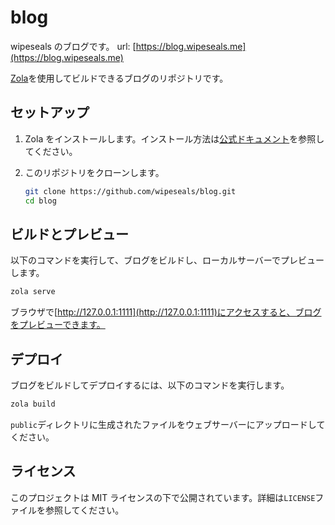 # blog

wipeseals のブログです。 url: [https://blog.wipeseals.me](https://blog.wipeseals.me)

[Zola](https://www.getzola.org/)を使用してビルドできるブログのリポジトリです。

## セットアップ

1. Zola をインストールします。インストール方法は[公式ドキュメント](https://www.getzola.org/documentation/getting-started/installation/)を参照してください。
2. このリポジトリをクローンします。

   ```sh
   git clone https://github.com/wipeseals/blog.git
   cd blog
   ```

## ビルドとプレビュー

以下のコマンドを実行して、ブログをビルドし、ローカルサーバーでプレビューします。

```sh
zola serve
```

ブラウザで[http://127.0.0.1:1111](http://127.0.0.1:1111)にアクセスすると、ブログをプレビューできます。

## デプロイ

ブログをビルドしてデプロイするには、以下のコマンドを実行します。

```sh
zola build
```

`public`ディレクトリに生成されたファイルをウェブサーバーにアップロードしてください。

## ライセンス

このプロジェクトは MIT ライセンスの下で公開されています。詳細は`LICENSE`ファイルを参照してください。
